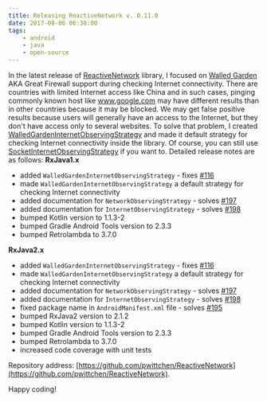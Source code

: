 ```yaml
---
title: Releasing ReactiveNetwork v. 0.11.0
date: 2017-08-06 06:38:00
tags:
	- android
	- java
	- open-source
---
```


In the latest release of [ReactiveNetwork](https://github.com/pwittchen/ReactiveNetwork) library, I focused on [Walled Garden](http://searchsecurity.techtarget.com/definition/walled-garden) AKA Great Firewall support during checking Internet connectivity. There are countries with limited Internet access like China and in such cases, pinging commonly known host like www.google.com may have different results than in other countries because it may be blocked. We may get false positive results because users will generally have an access to the Internet, but they don't have access only to several websites. To solve that problem, I created [WalledGardenInternetObservingStrategy](https://github.com/pwittchen/ReactiveNetwork/blob/RxJava2.x/library/src/main/java/com/github/pwittchen/reactivenetwork/library/rx2/internet/observing/strategy/WalledGardenInternetObservingStrategy.java) and made it default strategy for checking Internet connectivity inside the library. Of course, you can still use [SocketInternetObservingStrategy](https://github.com/pwittchen/ReactiveNetwork/blob/RxJava2.x/library/src/main/java/com/github/pwittchen/reactivenetwork/library/rx2/internet/observing/strategy/SocketInternetObservingStrategy.java) if you want to. Detailed release notes are as follows: **RxJava1.x**

*   added `WalledGardenInternetObservingStrategy` \- fixes [#116](https://github.com/pwittchen/ReactiveNetwork/issues/116)
*   made `WalledGardenInternetObservingStrategy` a default strategy for checking Internet connectivity
*   added documentation for `NetworkObservingStrategy` \- solves [#197](https://github.com/pwittchen/ReactiveNetwork/issues/197)
*   added documentation for `InternetObservingStrategy` \- solves [#198](https://github.com/pwittchen/ReactiveNetwork/issues/198)
*   bumped Kotlin version to 1.1.3-2
*   bumped Gradle Android Tools version to 2.3.3
*   bumped Retrolambda to 3.7.0

**RxJava2.x**

*   added `WalledGardenInternetObservingStrategy` \- fixes [#116](https://github.com/pwittchen/ReactiveNetwork/issues/116)
*   made `WalledGardenInternetObservingStrategy` a default strategy for checking Internet connectivity
*   added documentation for `NetworkObservingStrategy` \- solves [#197](https://github.com/pwittchen/ReactiveNetwork/issues/197)
*   added documentation for `InternetObservingStrategy` \- solves [#198](https://github.com/pwittchen/ReactiveNetwork/issues/198)
*   fixed package name in `AndroidManifest.xml` file - solves [#195](https://github.com/pwittchen/ReactiveNetwork/issues/195)
*   bumped RxJava2 version to 2.1.2
*   bumped Kotlin version to 1.1.3-2
*   bumped Gradle Android Tools version to 2.3.3
*   bumped Retrolambda to 3.7.0
*   increased code coverage with unit tests

Repository address: [https://github.com/pwittchen/ReactiveNetwork](https://github.com/pwittchen/ReactiveNetwork). 

Happy coding!
